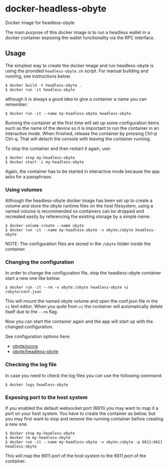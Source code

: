 # docker-headless-obyte
Docker image for headless-obyte

The main purpose of this docker image is to run a headless wallet in a docker container
exposing the wallet functionality via the RPC interface.

## Usage

The simplest way to create the docker image and run headless-obyte is using the provided
`headless-obyte.sh` script. For manual building and running, see instructions below.

```console
$ docker build -t headless-obyte .
$ docker run -it headless-obyte
```

although it is always a good idea to give a container a name you can remember:

```console
$ docker run -it --name my-headless-obyte headless-obyte
```

Running the container at the first time will set up some configuration items
such as the name of the device so it is important to run the container in an
interactive mode. When finished, release the container by pressing Ctrl-p Ctrl-q.
That will detach the console with leaving the container running.

To stop the container and then restart it again, use:

```console
$ docker stop my-headless-obyte
$ docker start -i my-headless-obyte
```

Again, the container has to be started in interactive mode because the app asks
for a passphrase.

### Using volumes

Although the headless-obyte docker image has been set up to create a volume
and store the obyte runtime files on the host filesystem, using a named volume
is recommended so containers can be dropped and recreated easily by referencing
the existing storage by a simple name:

```console
$ docker volume create --name obyte
$ docker run -it --name my-headless-obyte -v obyte:/obyte headless-obyte
```

NOTE: The configuration files are stored in the `/obyte` folder inside the container. 

### Changing the configuration

In order to change the configuration file, stop the headless-obyte container
start a new one like below:

```console
$ docker run -it --rm -v obyte:/obyte headless-obyte vi /obyte/conf.json
```

This will mount the named obyte volume and open the conf.json file in the
`vi` text editor. When you quite from `vi` the container will automatically
delete itself due to the `--rm` flag.

Now you can start the container again and the app will start up with the 
changed configuration.

See configuration options here:
* [obyte/ocore](https://github.com/obyte/ocore)
* [obyte/headless-obyte](https://github.com/obyte/headless-obyte)

### Checking the log file

In case you need to check the log files you can use the following command:

```console
$ docker logs headless-obyte
```

### Exposing port to the host system

If you enabled the default websocket port (6611) you may want to map it a port
on your host system. You have to create the container as below, but you may
first want to stop and remove the running container before creating a new one.

```console
$ docker stop my-headless-obyte
$ docker rm my-headless-obyte
$ docker run -it --name my-headless-obyte -v obyte:/obyte -p 6611:6611 headless-obyte
```

This will map the 6611 port of the host system to the 6611 port of the container.

